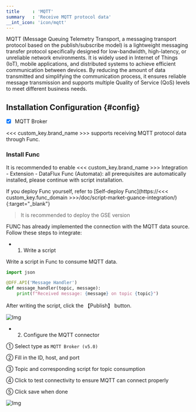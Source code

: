 ```yaml
---
title     : 'MQTT'
summary   : 'Receive MQTT protocol data'
__int_icon: 'icon/mqtt'
---
```


MQTT (Message Queuing Telemetry Transport, a messaging transport protocol based on the publish/subscribe model) is a lightweight messaging transfer protocol specifically designed for low-bandwidth, high-latency, or unreliable network environments. It is widely used in Internet of Things (IoT), mobile applications, and distributed systems to achieve efficient communication between devices. By reducing the amount of data transmitted and simplifying the communication process, it ensures reliable message transmission and supports multiple Quality of Service (QoS) levels to meet different business needs.

## Installation Configuration {#config}

- [x] MQTT Broker

<<< custom_key.brand_name >>> supports receiving MQTT protocol data through Func.

### Install Func

It is recommended to enable <<< custom_key.brand_name >>> Integration - Extension - DataFlux Func (Automata): all prerequisites are automatically installed, please continue with script installation.

If you deploy Func yourself, refer to [Self-deploy Func](https://<<< custom_key.func_domain >>>/doc/script-market-guance-integration/){:target="_blank"}

> It is recommended to deploy the GSE version

FUNC has already implemented the connection with the MQTT data source. Follow these steps to integrate:

- 1. Write a script

Write a script in Func to consume MQTT data.

```python
import json

@DFF.API('Message Handler')
def message_handler(topic, message):
    print(f"Received message: {message} on topic {topic}")

```

After writing the script, click the 【Publish】 button.

![Img](./imgs/mqtt-code.png)


- 2. Configure the MQTT connector

① Select type as `MQTT Broker (v5.0)`

② Fill in the ID, host, and port

③ Topic and corresponding script for topic consumption

④ Click to test connectivity to ensure MQTT can connect properly

⑤ Click save when done

![Img](./imgs/mqtt-func-config.png)
